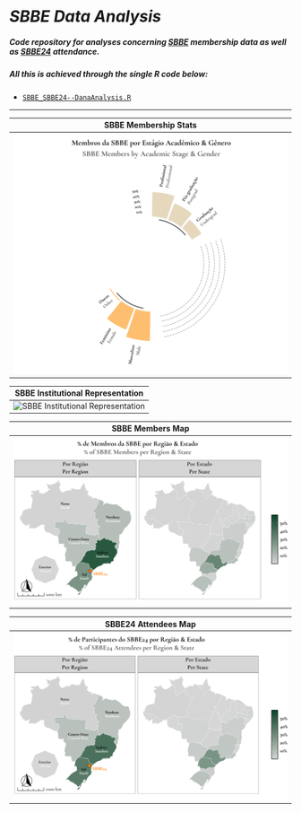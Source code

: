 # _SBBE Data Analysis_

##### Code repository for analyses concerning [SBBE](https://www.sbbevol.org/en) membership data as well as [SBBE24](https://www.sbbevol.org/en/congressos) attendance.
##### All this is achieved through the single R code below:

- [`SBBE_SBBE24--DanaAnalysis.R`](https://github.com/sbbe-oficial/DataAnalysis/blob/main/SBBE_SBBE24--DanaAnalysis.R)

***

|SBBE Membership Stats|
|---|
|![SBBE Membership Stats](https://github.com/sbbe-oficial/DataAnalysis/blob/main/SBBEPlots/SBBEMembersStats.png)|

|SBBE Institutional Representation|
|---|
|![SBBE Institutional Representation](https://github.com/sbbe-oficial/DataAnalysis/blob/main/SBBEPlots/SBBEMembersInstitutions.png)|

|SBBE Members Map|
|---|
|![SBBE Members Map](https://github.com/sbbe-oficial/DataAnalysis/blob/main/SBBEPlots/SBBEMembersMap.png)|

|SBBE24 Attendees Map|
|---|
|![SBBE24 Attendees Map](https://github.com/sbbe-oficial/DataAnalysis/blob/main/SBBEPlots/SBBE24AttendeesMap.png)|
